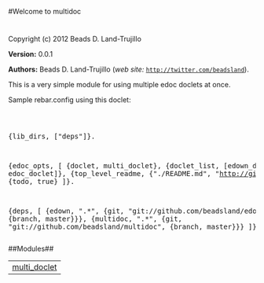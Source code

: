 

#Welcome to multidoc#


Copyright (c) 2012 Beads D. Land-Trujillo

__Version:__ 0.0.1

__Authors:__ Beads D. Land-Trujillo (_web site:_ [`http://twitter.com/beadsland`](http://twitter.com/beadsland)).

This is a very simple module for using multiple edoc doclets 
at once.

  Sample rebar.config using this doclet:<pre>
 
  {lib_dirs, ["deps"]}.
 
  {edoc_opts, [
 		{doclet, multi_doclet},
 		{doclet_list, [edown_doclet, edoc_doclet]},
 		{top_level_readme, {"./README.md", "http://github.com/beadsland/nosh"}},
 		{todo, true}
 		]}.
 
  {deps, [
 		{edown, ".\*", {git, "git://github.com/beadsland/edown", {branch, master}}},
 		{multidoc, ".\*", {git, "git://github.com/beadsland/multidoc", {branch, master}}}
 		]}.
  </pre>

##Modules##


<table width="100%" border="0" summary="list of modules">
<tr><td><a href="http://github.com/beadsland/multidoc/blob/master/doc/multi_doclet.md" class="module">multi_doclet</a></td></tr></table>


